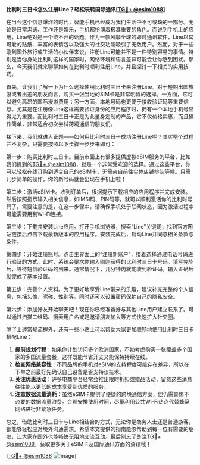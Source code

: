 **比利时三日卡怎么注册Line？轻松玩转国际通讯[[TG💪+ @esim1088](https://t.me/s/esim1088)]**

在当今这个信息爆炸的时代，智能手机已经成为我们生活中不可或缺的一部分。无论是日常沟通、工作还是娱乐，手机都扮演着极其重要的角色。而说到手机上的应用，Line绝对是一个绕不开的话题。作为一款风靡全球的即时通讯软件，Line以其可爱的贴纸、丰富的表情包以及强大的社交功能吸引了无数用户。然而，对于一些刚到国外旅行或生活的小伙伴来说，注册Line可能并不是一件特别容易的事情。特别是当你身处比利时这样的国家时，网络环境和语言差异可能会让你感到困扰。那么，今天我们就来聊聊如何在比利时顺利注册Line，并且探讨一下相关的实用技巧。

首先，让我们了解一下为什么选择使用比利时三日卡来注册Line。对于短期出国旅游或者出差的朋友而言，购买一张当地的SIM卡是非常明智的选择。一方面，它可以避免高昂的国际漫游费用；另一方面，本地号码也更便于接收验证码等重要信息。尤其是在注册像Line这样需要验证身份的应用程序时，拥有一个本地手机号显得尤为重要。而比利时三日卡正是为此量身定制的产品，它不仅价格实惠，而且操作简单，非常适合初次尝试跨境通信的朋友们。

接下来，我们就进入正题——如何用比利时三日卡成功注册Line呢？其实整个过程并不复杂，只需要按照以下步骤一步步来即可：

第一步：购买比利时三日卡。目前市面上有很多提供虚拟eSIM服务的平台，比如我们提到的[TG💪+ @esim1088](https://t.me/s/esim1088)，就是一个非常受欢迎的选择。通过这些平台，你可以轻松在线订购到适合自己的eSIM卡，无需亲自前往实体店铺排队等候。只需几步简单的操作，你的新号码就会出现在手机上啦！

第二步：激活eSIM卡。收到订单后，根据提示下载相应的应用程序并完成安装。然后按照指示输入相关信息，如IMSI码、PIN码等，就可以顺利激活你的比利时号码了。需要注意的是，在这一步骤中，请确保手机处于联网状态，因为激活过程中可能需要用到Wi-Fi连接。

第三步：下载并安装Line应用。打开手机浏览器，搜索“Line”关键词，找到官方网站链接后点击下载最新版本的应用程序。安装完成后，启动Line并同意相关条款与条件。

第四步：开始注册账号。点击主界面上的“注册新账户”，接着选择通过电话号码进行验证的方式。此时，系统会要求你输入刚刚获得的比利时三日卡号码。填写完毕后，等待短信验证码的到来。通常情况下，几分钟内就能收到验证码，输入正确后就完成了基本设置。

第五步：完善个人资料。为了更好地享受Line带来的乐趣，建议补充完整的个人信息，包括头像、昵称、性别等。同时还可以设置密码保护自己的隐私安全。

第六步：添加好友开始聊天吧！现在你已经准备好与其他Line用户建立联系了。可以通过扫描二维码、搜索用户名或是邀请朋友加入等方式快速扩大社交圈。

除了上述常规流程外，还有一些小贴士可以帮助大家更加顺畅地使用比利时三日卡搭配Line：

1. **提前规划行程**：如果你计划访问多个欧洲国家，不妨考虑购买一张覆盖多个国家的多国流量套餐，这样既能节省开支又能保持持续在线。
2. **检查网络兼容性**：不同品牌的手机对eSIM的支持程度可能存在差异，所以在下单之前最好先确认自己设备是否支持该技术。
3. **关注优惠活动**：许多电商平台经常会推出限时折扣或赠品活动，留意这些消息往往能以更低的成本享受到优质的服务。
4. **注意数据流量消耗**：虽然eSIM卡提供了便捷的跨境通信方案，但仍需警惕不必要的数据流量浪费。合理安排使用时间，尽量利用公共Wi-Fi热点代替蜂窝网络进行非紧急任务。

总之，借助比利时三日卡与Line相结合的方式，无论你是商务人士还是普通游客，都能够轻松应对境外沟通需求。希望本文提供的指南能够帮助到每一位有需要的朋友，让大家在国外也能畅快无阻地交流互动。最后别忘了关注[TG💪+ @esim1088](https://t.me/s/esim1088)，获取更多关于eSIM卡及国际通讯方面的资讯哦！

[[TG💪+ @esim1088](https://t.me/s/esim1088) ![Image](https://i.postimg.cc/4NQfJmqS/Snipaste-2025-05-13-00-14-12.png)]